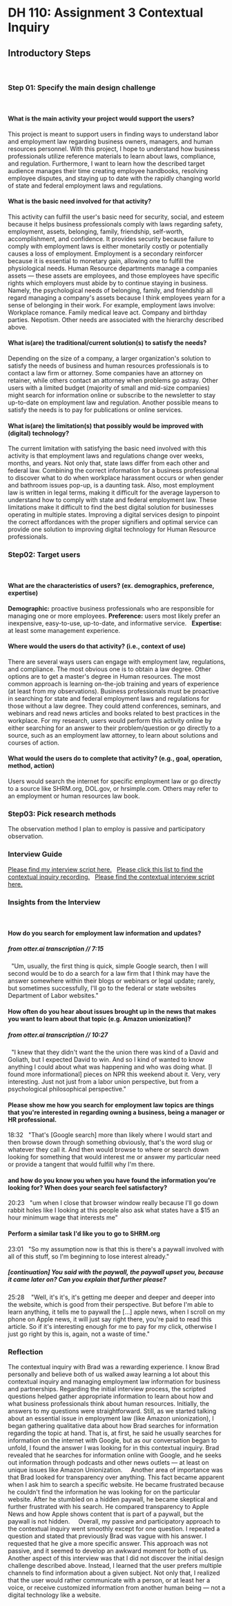 # DH 110: Assignment 3 Contextual Inquiry 
## Introductory Steps 
 
### Step 01: Specify the main design challenge
 
#### What is the main activity your project would support the users?
This project is meant to support users in finding ways to understand labor and employment law regarding business owners, managers, and human resources personnel. With this project, I hope to understand how business professionals utilize reference materials to learn about laws, compliance, and regulation. Furthermore, I want to learn how the described target audience manages their time creating employee handbooks, resolving employee disputes, and staying up to date with the rapidly changing world of state and federal employment laws and regulations. 
 
#### What is the basic need involved for that activity? 
This activity can fulfill the user's basic need for security, social, and esteem because it helps business professionals comply with laws regarding safety, employment, assets, belonging, family, friendship, self-worth, accomplishment, and confidence. It provides security because failure to comply with employment laws is either monetarily costly or potentially causes a loss of employment. Employment is a secondary reinforcer because it is essential to monetary gain, allowing one to fulfill the physiological needs. Human Resource departments manage a companies assets — these assets are employees, and those employees have specific rights which employers must abide by to continue staying in business. Namely, the psychological needs of belonging, family, and friendship all regard managing a company's assets because I think employees yearn for a sense of belonging in their work. For example, employment laws involve:
Workplace romance.
Family medical leave act.
Company and birthday parties.
Nepotism.
Other needs are associated with the hierarchy described above.
  
#### What is(are) the traditional/current solution(s) to satisfy the needs?
Depending on the size of a company, a larger organization's solution to satisfy the needs of business and human resources professionals is to contact a law firm or attorney. Some companies have an attorney on retainer, while others contact an attorney when problems go astray. Other users with a limited budget (majority of small and mid-size companies) might search for information online or subscribe to the newsletter to stay up-to-date on employment law and regulation. Another possible means to satisfy the needs is to pay for publications or online services.
 
#### What is(are) the limitation(s) that possibly would be improved with (digital) technology?
The current limitation with satisfying the basic need involved with this activity is that employment laws and regulations change over weeks, months, and years. Not only that, state laws differ from each other and federal law. Combining the correct information for a business professional to discover what to do when workplace harassment occurs or when gender and bathroom issues pop-up, is a daunting task. Also, most employment law is written in legal terms, making it difficult for the average layperson to understand how to comply with state and federal employment law. These limitations make it difficult to find the best digital solution for businesses operating in multiple states. Improving a digital services design to pinpoint the correct affordances with the proper signifiers and optimal service can provide one solution to improving digital technology for Human Resource professionals.
 
### Step02: Target users 
 
#### What are the characteristics of users? (ex. demographics, preference, expertise) 
**Demographic:** proactive business professionals who are responsible for managing one or more employees.
**Preference:** users most likely prefer an inexpensive, easy-to-use, up-to-date, and informative service.  
**Expertise:** at least some management experience.
 
#### Where would the users do that activity? (i.e., context of use)
There are several ways users can engage with employment law, regulations, and compliance. The most obvious one is to obtain a law degree. Other options are to get a master's degree in Human resources. The most common approach is learning on-the-job training and years of experience (at least from my observations). Business professionals must be proactive in searching for state and federal employment laws and regulations for those without a law degree. They could attend conferences, seminars, and webinars and read news articles and books related to best practices in the workplace. For my research, users would perform this activity online by either searching for an answer to their problem/question or go directly to a source, such as an employment law attorney, to learn about solutions and courses of action. 
 
#### What would the users do to complete that activity? (e.g., goal, operation, method, action)
Users would search the internet for specific employment law or go directly to a source like SHRM.org, DOL.gov, or hrsimple.com. Others may refer to an employment or human resources law book.
 
### Step03: Pick research methods 
The observation method I plan to employ is passive and participatory observation.
 
### Interview Guide
<a href="https://docs.google.com/document/d/1NRpblkwE5bEmxNI1oIXiO-tKO-Dz5TZ_S6VBnbaXRFA/edit?usp=sharing">Please find my interview script here.</a>
 
<a href="https://youtu.be/CcUPNteH_Vc">Please click this list to find the contextual inquiry recording.</a>
 
<a href="https://docs.google.com/document/d/1DuXiLnsPJ3jD6yGnWMUr8f-WfBNOD2Zi1Zk38sHLA3I/edit?usp=sharing">Please find the contextual interview script here.</a>
 
### Insights from the Interview 
 
#### How do you search for employment law information and updates?
##### from otter.ai transcription // 7:15
 
"Um, usually, the first thing is quick, simple Google search, then I will second would be to do a search for a law firm that I think may have the answer somewhere within their blogs or webinars or legal update; rarely, but sometimes successfully, I'll go to the federal or state websites Department of Labor websites."
 
#### How often do you hear about issues brought up in the news that makes you want to learn about that topic (e.g. Amazon unionization)? 
##### from otter.ai transcription // 10:27 
 
"I knew that they didn't want the the union there was kind of a David and Goliath, but I expected David to win. And so I kind of wanted to know anything I could about what was happening and who was doing what. [I found more informational] pieces on NPR this weekend about it. Very, very interesting. Just not just from a labor union perspective, but from a psychological philosophical perspective."
 
#### Please show me how you search for employment law topics are things that you're interested in regarding owning a business, being a manager or HR professional. 
18:32
 
"That's [Google search] more than likely where I would start and then browse down through something obviously, that's the word slug or whatever they call it. And then would browse to where or search down looking for something that would interest me or answer my particular need or provide a tangent that would fulfill why I'm there. 
 
#### and how do you know you when you have found the information you're looking for? When does your search feel satisfactory? 
20:23
 
"um when I close that browser window really because I'll go down rabbit holes like I looking at this people also ask what states have a $15 an hour minimum wage that interests me"
 
#### Perform a similar task I'd like you to go to SHRM.org
23:01
 
"So my assumption now is that this is there's a paywall involved with all of this stuff, so I'm beginning to lose interest already."
 
##### [continuation] You said with the paywall, the paywall upset you, because it came later on? Can you explain that further please?
25:28 
 
"Well, it's it's, it's getting me deeper and deeper and deeper into the website, which is good from their perspective. But before I'm able to learn anything, it tells me to paywall the […] apple news, when I scroll on my phone on Apple news, it will just say right there, you're paid to read this article. So if it's interesting enough for me to pay for my click, otherwise I just go right by this is, again, not a waste of time."
 
### Reflection 
The contextual inquiry with Brad was a rewarding experience. I know Brad personally and believe both of us walked away learning a lot about this contextual inquiry and managing employment law information for business and partnerships. Regarding the initial interview process, the scripted questions helped gather appropriate information to learn about how and what business professionals think about human resources. Initially, the answers to my questions were straightforward. Still, as we started talking about an essential issue in employment law (like Amazon unionization), I began gathering qualitative data about how Brad searches for information regarding the topic at hand. That is, at first, he said he usually searches for information on the internet with Google, but as our conversation began to unfold, I found the answer I was looking for in this contextual inquiry. Brad revealed that he searches for information online with Google, and he seeks out information through podcasts and other news outlets — at least on unique issues like Amazon Unionization.  
 
Another area of importance was that Brad looked for transparency over anything. This fact became apparent when I ask him to search a specific website. He became frustrated because he couldn't find the information he was looking for on the particular website. After he stumbled on a hidden paywall, he became skeptical and further frustrated with his search. He compared transparency to Apple News and how Apple shows content that is part of a paywall, but the paywall is not hidden.  
 
Overall, my passive and participatory approach to the contextual inquiry went smoothly except for one question. I repeated a question and stated that previously Brad was vague with his answer. I requested that he give a more specific answer. This approach was not passive, and it seemed to develop an awkward moment for both of us. Another aspect of this interview was that I did not discover the initial design challenge described above. Instead, I learned that the user prefers multiple channels to find information about a given subject. Not only that, I realized that the user would rather communicate with a person, or at least her a voice, or receive customized information from another human being — not a digital technology like a website.
